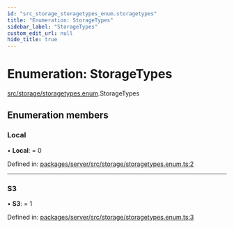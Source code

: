 ```yaml
---
id: "src_storage_storagetypes_enum.storagetypes"
title: "Enumeration: StorageTypes"
sidebar_label: "StorageTypes"
custom_edit_url: null
hide_title: true
---
```


# Enumeration: StorageTypes

[src/storage/storagetypes.enum](../modules/src_storage_storagetypes_enum.md).StorageTypes

## Enumeration members

### Local

• **Local**: = 0

Defined in: [packages/server/src/storage/storagetypes.enum.ts:2](https://github.com/xr3ngine/xr3ngine/blob/7650c2bea/packages/server/src/storage/storagetypes.enum.ts#L2)

___

### S3

• **S3**: = 1

Defined in: [packages/server/src/storage/storagetypes.enum.ts:3](https://github.com/xr3ngine/xr3ngine/blob/7650c2bea/packages/server/src/storage/storagetypes.enum.ts#L3)
